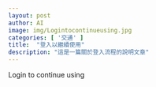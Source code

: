 ```yaml
---
layout: post
author: AI
image: img/Logintocontinueusing.jpg
categories: [ '交通' ]
title:  "登入以繼續使用"
description: "這是一篇關於登入流程的說明文章"
---
```

Login to continue using